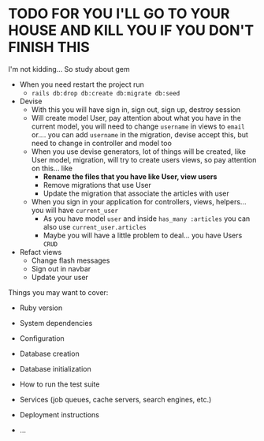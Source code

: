 # TODO FOR YOU I'LL GO TO YOUR HOUSE AND KILL YOU IF YOU DON'T FINISH THIS

I'm not kidding... So study about gem
- When you need restart the project run
  - `rails db:drop db:create db:migrate db:seed`
- Devise
  - With this you will have sign in, sign out, sign up, destroy session
  - Will create model User, pay attention about what you have in the current model, you will need to change `username` in views to `email` or.... you can add `username` in the migration, devise accept this, but need to change in controller and model too
  - When you use devise generators, lot of things will be created, like User model, migration, will try to create users views, so pay attention on this... like
    - **Rename the files that you have like User, view users**
    - Remove migrations that use User
    - Update the migration that associate the articles with user
  - When you sign in your application for controllers, views, helpers... you will have `current_user`
    - As you have model `user` and inside `has_many :articles` you can also use `current_user.articles`
    - Maybe you will have a little problem to deal... you have Users `CRUD`
- Refact views
  - Change flash messages
  - Sign out in navbar
  - Update your user

Things you may want to cover:

* Ruby version

* System dependencies

* Configuration

* Database creation

* Database initialization

* How to run the test suite

* Services (job queues, cache servers, search engines, etc.)

* Deployment instructions

* ...
